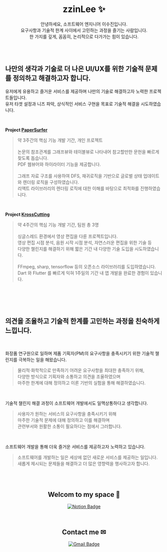 
<div align=center>

# zzinLee ✨ 

안녕하세요, 소프트웨어 엔지니어 이수진입니다. <br>
요구사항과 기술적 한계 사이에서 고민하는 과정을 즐기는 사람입니다. <br>
한 가지를 깊게, 꼼꼼히, 논리적으로 다가가는 힘이 있습니다. <br>

</div>

<br></br>

## 나만의 생각과 기술로 더 나은 UI/UX를 위한 기술적 문제를 정의하고 해결하고자 합니다.

유저에게 유용하고 즐거운 서비스를 제공하며 나만의 기술로 해결하고자 노력한 프로젝트들입니다. <br>
유저 타겟 설정과 니즈 파악, 상식적인 서비스 구현을 목표로 기술적 해결을 시도하였습니다. <br>

</br>

**Project [PaperSurfer](https://github.com/zzinLee/paperSurfer)**

> 약 3주간의 핵심 기능 개발 기간, 개인 프로젝트 <br>
> <br>
> 논문의 참조관계를 그래프뷰와 테이블뷰로 나타내어 참고할만한 문헌을 빠르게 찾도록 돕습니다. <br>
> PDF 웹뷰어와 하이라이터 기능을 제공합니다. <br>
> <br>
> 그래프 자료 구조를 사용하여 DFS, 재귀로직을 기반으로 글로벌 상태 업데이트와 렌더링 로직을 구성하였습니다. <br>
> 리액트 라이브러리의 렌더링 로직에 대한 이해를 바탕으로 최적화를 진행하였습니다. <br>

<br>

**Project [KrossCutting](https://github.com/KrossCutting/KrossCutting-client)**

> 약 4주간의 핵심 기능 개발 기간, 팀원 총 3명 <br>
> <br>
> 싱글스레드 환경에서 영상 편집을 다룬 프로젝트입니다. <br>
> 영상 편집 시점 분석, 음원 시작 시점 분석, 자연스러운 편집을 위한 기술 등 <br>
> 다양한 챌린지를 해결하기 위해 짧은 기간 내 다양한 기술 도입을 시도하였습니다. <br>
> <br>
> FFmpeg, sharp, tensorflow 등의 오픈소스 라이브러리를 도입하였습니다. <br>
> Dart 와 Flutter 를 빠르게 익혀 1주일의 기간 내 앱 개발을 완료한 경험이 있습니다. <br>

</br>

<br></br>

## 의견을 조율하고 기술적 한계를 고민하는 과정을 친숙하게 느낍니다.

<br>

화장품 연구원으로 일하며 제품 기획자(PM)의 요구사항을 충족시키기 위한 기술적 챌린지를 극복하는 일을 해왔습니다. <br>
> 물리적·화학적으로 만족하기 어려운 요구사항을 최대한 충족하기 위해, <br>
> 다양한 방식으로 기획자와 소통하고 의견을 조율하였으며 <br>
> 마주한 한계에 대해 정의하고 이론 기반의 실험을 통해 해결하였습니다. <br>

<br>

기술적 챌린지 해결 과정이 소프트웨어 개발에서도 일맥상통하다고 생각합니다. 
> 사용자가 원하는 서비스의 요구사항을 충족시키기 위해 <br>
> 마주한 기술적 문제에 대해 정의하고 이를 해결하며 <br>
> 관련부서와 원활한 소통이 필요하다는 점에서 그러합니다. <br>

<br>

소프트웨어 개발을 통해 더욱 즐거운 서비스를 제공하고자 노력하고 있습니다. <br>
> 소프트웨어를 개발하는 일은 세상에 없던 새로운 서비스를 제공하는 일입니다. <br>
> 새롭게 제시되는 문제들을 해결하고 더 많은 영향력을 행사하고자 합니다. <br>

<br></br>



<div align="center">
  
## Welcom to my space 🎉

[![Notion Badge](https://img.shields.io/badge/Notion-%23568DE5?style=for-the-badge&logo=Notion&logoColor=white&link=https://zzinlee.notion.site/zzinLee-a2ea10dea2524c739b322993f56cde7d?pvs=4)](https://zzinlee.notion.site/zzinLee-a2ea10dea2524c739b322993f56cde7d?pvs=4)

</br>

## Contact me ✉

[![Gmail Badge](https://img.shields.io/badge/Gmail-d14836?style=for-the-badge&logo=Gmail&logoColor=white&link=mailto:sujin951017@gmail.com)](mailto:sujin951017@gmail.com)

</div>

<!-- ## Interest

<img src="https://img.shields.io/badge/javaScript-%23F7DF1E?style=flat&logo=Javascript&logoColor=black">
<img src="https://img.shields.io/badge/HTML5-%23E34F26?style=flat&logo=html5&logoColor=white">
<img src="https://img.shields.io/badge/CSS-%231572B6?style=flat&logo=css3&logoColor=white">
</br>
<img src="https://img.shields.io/badge/React-%2361DAFB?style=flat&logo=React&logoColor=black">
<img src="https://img.shields.io/badge/React%20Router-%23CA4245?style=flat&logo=ReactRouter&logoColor=white">
<img src="https://img.shields.io/badge/Redux-%23764ABC?style=flat&logo=Redux&logoColor=white">
<img src="https://img.shields.io/badge/zustand-532238">
</br>
<img src="https://img.shields.io/badge/Node.js-%23339933?style=flat&logo=Node.js&logoColor=white">
<img src="https://img.shields.io/badge/Express-%23000000?style=flat&logo=Express&logoColor=white">
<img src="https://img.shields.io/badge/MongoDB-%2347A248?style=flat&logo=MongoDB&logoColor=white">
<img src="https://img.shields.io/badge/Mongoose-%23880000?style=flat&logo=Mongoose&logoColor=white">
</br>
<img src="https://img.shields.io/badge/Styled%20Components-%23DB7093?style=flat&logo=styled-components&logoColor=white">
<img src="https://img.shields.io/badge/tailwind-%2306B6D4?style=flat&logo=tailwindcss&logoColor=white">
-->



